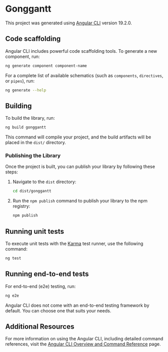# Gonggantt

This project was generated using [Angular CLI](https://github.com/angular/angular-cli) version 19.2.0.

## Code scaffolding

Angular CLI includes powerful code scaffolding tools. To generate a new component, run:

```bash
ng generate component component-name
```

For a complete list of available schematics (such as `components`, `directives`, or `pipes`), run:

```bash
ng generate --help
```

## Building

To build the library, run:

```bash
ng build gonggantt
```

This command will compile your project, and the build artifacts will be placed in the `dist/` directory.

### Publishing the Library

Once the project is built, you can publish your library by following these steps:

1. Navigate to the `dist` directory:
   ```bash
   cd dist/gonggantt
   ```

2. Run the `npm publish` command to publish your library to the npm registry:
   ```bash
   npm publish
   ```

## Running unit tests

To execute unit tests with the [Karma](https://karma-runner.github.io) test runner, use the following command:

```bash
ng test
```

## Running end-to-end tests

For end-to-end (e2e) testing, run:

```bash
ng e2e
```

Angular CLI does not come with an end-to-end testing framework by default. You can choose one that suits your needs.

## Additional Resources

For more information on using the Angular CLI, including detailed command references, visit the [Angular CLI Overview and Command Reference](https://angular.dev/tools/cli) page.
